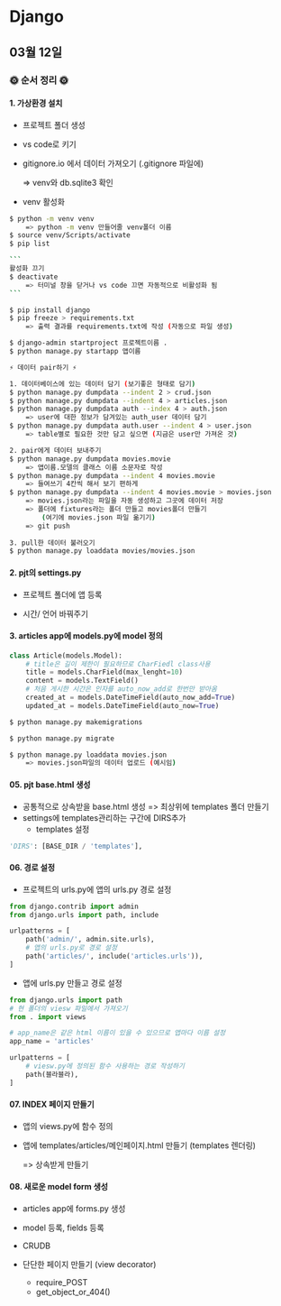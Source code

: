 # Django

## 03월 12일

### 🌞 순서 정리 🌞

#### 1. 가상환경 설치

- 프로젝트 폴더 생성
- vs code로 키기

- gitignore.io 에서 데이터 가져오기 (.gitignore 파일에)

  => venv와 db.sqlite3 확인



- venv 활성화

```bash
$ python -m venv venv
	=> python -m venv 만들어줄 venv폴더 이름
$ source venv/Scripts/activate
$ pip list

​```
활성화 끄기
$ deactivate
	=> 터미널 창을 닫거나 vs code 끄면 자동적으로 비활성화 됨
​```

$ pip install django
$ pip freeze > requirements.txt
	=> 출력 결과를 requirements.txt에 작성 (자동으로 파일 생성)

$ django-admin startproject 프로젝트이름 .
$ python manage.py startapp 앱이름
```

```bash
⚡ 데이터 pair하기 ⚡

1. 데이터베이스에 있는 데이터 담기 (보기좋은 형태로 담기)
$ python manage.py dumpdata --indent 2 > crud.json
$ python manage.py dumpdata --indent 4 > articles.json
$ python manage.py dumpdata auth --index 4 > auth.json
	=> user에 대한 정보가 담겨있는 auth_user 데이터 담기
$ python manage.py dumpdata auth.user --indent 4 > user.json
	=> table별로 필요한 것만 담고 싶으면 (지금은 user만 가져온 것)

2. pair에게 데이터 보내주기
$ python manage.py dumpdata movies.movie
	=> 앱이름.모델의 클래스 이름 소문자로 작성
$ python manage.py dumpdata --indent 4 movies.movie
	=> 들여쓰기 4칸씩 해서 보기 편하게
$ python manage.py dumpdata --indent 4 movies.movie > movies.json
	=> movies.json라는 파일을 자동 생성하고 그곳에 데이터 저장
	=> 폴더에 fixtures라는 폴더 만들고 movies폴더 만들기
    	(여기에 movies.json 파일 옮기기)
	=> git push
	
3. pull한 데이터 불러오기
$ python manage.py loaddata movies/movies.json
```



#### 2. pjt의 settings.py

- 프로젝트 폴더에 앱 등록

- 시간/ 언어 바꿔주기



#### 3. articles app에 models.py에 model 정의

```python
class Article(models.Model):
    # title은 길이 제한이 필요하므로 CharFiedl class사용
    title = models.CharField(max_lenght=10)
    content = models.TextField()
    # 처음 게시한 시간은 인자를 auto_now_add로 한번만 받아옴
    created_at = models.DateTimeField(auto_now_add=True)
    updated_at = models.DateTimeField(auto_now=True)
```

```bash
$ python manage.py makemigrations

$ python manage.py migrate

$ python manage.py loaddata movies.json
	=> movies.json파일의 데이터 업로드 (예시임)
```



#### 05. pjt base.html 생성

- 공통적으로 상속받을 base.html 생성 => 최상위에 templates 폴더 만들기
- settings에 templates관리하는 구간에  DIRS추가
  - templates 설정

```python
'DIRS': [BASE_DIR / 'templates'],
```



#### 06. 경로 설정

- 프로젝트의 urls.py에 앱의 urls.py 경로 설정

```python
from django.contrib import admin
from django.urls import path, include

urlpatterns = [
    path('admin/', admin.site.urls),
    # 앱의 urls.py로 경로 설정
    path('articles/', include('articles.urls')),
]
```

- 앱에 urls.py 만들고 경로 설정

```python
from django.urls import path
# 현 폴더의 viesw 파일에서 가져오기
from . import views

# app_name은 같은 html 이름이 있을 수 있으므로 앱마다 이름 설정
app_name = 'articles'

urlpatterns = [
    # viesw.py에 정의된 함수 사용하는 경로 작성하기
    path(블라블라),
]
```



#### 07. INDEX 페이지 만들기

- 앱의 views.py에 함수 정의

- 앱에 templates/articles/메인페이지.html 만들기 (templates 렌더링)

  => 상속받게 만들기
  
  

#### 08. 새로운 model form 생성

- articles app에 forms.py 생성

- model 등록, fields 등록



- CRUDB
- 단단한 페이지 만들기 (view decorator)
  - require_POST 
  - get_object_or_404()